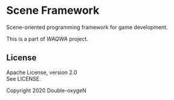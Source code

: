 # Scene Framework

Scene-oriented programming framework for game development.

This is a part of *WAQWA* project.

## License

Apache License, version 2.0  
See LICENSE.

Copyright 2020 Double-oxygeN
